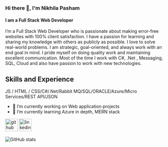 ### Hi there 👋, I'm Nikhila Pasham
#### I am a Full Stack Web Developer
I’m a Full Stack Web Developer who is passionate about making error-free websites with 100% client satisfaction. I have a passion for learning and sharing my knowledge with others as publicly as possible. I love to solve real-world problems. I am strategic, goal-oriented, and always work with an end goal in mind.  I pride myself on doing quality work and maintaining excellent communication. Most of the time I work with C#, .Net , Messaging, SQL, Cloud and also have passion to work with new technologies.

## Skills and Experience
JS / HTML / CSS/C#/.Net/Rabbit MQ/SQL/ORACLE/Azure/Micro Services/REST API/JSON

- 🔭 I’m currently working on Web application projects 
- 🌱 I’m currently learning Azure in depth, MERN stack 


[<img src='https://cdn.jsdelivr.net/npm/simple-icons@3.0.1/icons/github.svg' alt='github' height='40'>](https://github.com/nikhilapasham12)  [<img src='https://cdn.jsdelivr.net/npm/simple-icons@3.0.1/icons/linkedin.svg' alt='linkedin' height='40'>](https://www.linkedin.com/in/np1/)  

![GitHub stats](https://github-readme-stats.vercel.app/api?username=nikhilapasham12&show_icons=true)  

